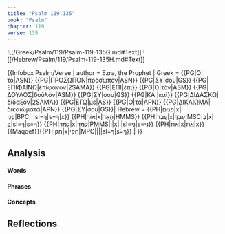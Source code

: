 ```yaml
---
title: "Psalm 119:135"
book: "Psalm"
chapter: 119
verse: 135
---
```

![[/Greek/Psalm/119/Psalm-119-135G.md#Text]]
![[/Hebrew/Psalm/119/Psalm-119-135H.md#Text]]

{{Infobox Psalm/Verse |
  author = Ezra, the Prophet |
  Greek = {{PG|Ο|τὸ|ASN}} {{PG|ΠΡΟΣΩΠΟΝ|πρόσωπόν|ASN}} {{PG|ΣΥ|σου|GS}} {{PG|ΕΠΙΦΑΙΝΩ|ἐπίφανον|2SAMA}} {{PG|ΕΠΙ|ἐπὶ}} {{PG|Ο|τὸν|ASM}} {{PG|ΔΟΥΛΟΣ|δοῦλόν|ASM}} {{PG|ΣΥ|σου|GS}} {{PG|ΚΑΙ|καὶ}} {{PG|ΔΙΔΑΣΚΩ|δίδαξόν|2SAMA}} {{PG|ΕΓΩ|με|AS}} {{PG|Ο|τὰ|APN}} {{PG|ΔΙΚΑΙΩΜΑ|δικαιώματά|APN}} {{PG|ΣΥ|σου|GS}}|
  Hebrew = {{PH|פנים|x|פָּנֶי|BPC|||sl=ךָ|s=ךָ|x}} {{PH|אוֹר|x|הָאֵר|HMMS}} {{PH|עֶבֶד|x|עַבְדֶּ|MSC|בְּ|x|בְּ|sl=ךָ|s=ךָ}} {{PH|לָמַד|x|לַמְּדֵ|PMMS|וְ|x|וְ|sl=ני|s=נִי}} {{PH|אֵת|x|אֶת|x}}{{Maqqef}}{{PH|חֹק|x|חֻקֶּי|MPC||||sl=ךָ|s=ךָ}} ׃|
}}

## Analysis

#### Words

#### Phrases

#### Concepts

## Reflections
